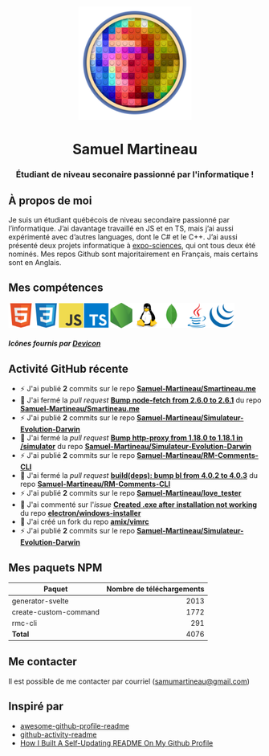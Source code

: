 <div align="middle">
  <img height="225" alt="avatar" src="https://raw.githubusercontent.com/Samuel-Martineau/Samuel-Martineau/master/avatar.png">
  <h1>Samuel Martineau</h1>
  <h3>Étudiant de niveau seconaire passionné par l'informatique !</h3>
</div>

## À propos de moi

Je suis un étudiant québécois de niveau secondaire passionné par l’informatique. J’ai davantage travaillé en JS et en TS, mais j’ai aussi expérimenté avec d’autres languages, dont le C# et le C++. J’ai aussi présenté deux projets informatique à [expo-sciences](https://technoscience.ca/programmes/expo-sciences/), qui ont tous deux été nominés. Mes repos Github sont majoritairement en Français, mais certains sont en Anglais.

## Mes compétences

<img alt="HTML5" src="https://raw.githubusercontent.com/devicons/devicon/master/icons/html5/html5-original.svg" width="50" title="HTML5" /><img alt="CSS3" src="https://raw.githubusercontent.com/devicons/devicon/master/icons/css3/css3-original.svg" width="50" title="CSS3" /><img alt="JavaScript" src="https://raw.githubusercontent.com/devicons/devicon/master/icons/javascript/javascript-original.svg" width="50" title="JavaScript" /><img alt="TypeScript" src="https://raw.githubusercontent.com/devicons/devicon/master/icons/typescript/typescript-original.svg" width="50" title="TypeScript" /><img alt="NodeJS" src="https://raw.githubusercontent.com/devicons/devicon/master/icons/nodejs/nodejs-original.svg" width="50" title="NodeJS" /><img alt="Linux" src="https://raw.githubusercontent.com/devicons/devicon/master/icons/linux/linux-original.svg" width="50" title="Linux" /><img alt="MongoDB" src="https://raw.githubusercontent.com/devicons/devicon/master/icons/mongodb/mongodb-original.svg" width="50" title="MongoDB" /><img alt="Java" src="https://raw.githubusercontent.com/devicons/devicon/master/icons/java/java-original.svg" width="50" title="Java" /><img alt="jQuery" src="https://raw.githubusercontent.com/devicons/devicon/master/icons/jquery/jquery-original.svg" width="50" title="jQuery" />

##### Icônes fournis par [Devicon](https://konpa.github.io/devicon/)

## Activité GitHub récente

- ⚡ J&#x27;ai publié **2** commits sur le repo [**Samuel-Martineau/Smartineau.me**](https://github.com/Samuel-Martineau/Smartineau.me)
- 🚫 J&#x27;ai fermé la _pull request_ [**Bump node-fetch from 2.6.0 to 2.6.1**](https://github.com/Samuel-Martineau/Smartineau.me/pull/3) du repo [**Samuel-Martineau/Smartineau.me**](https://github.com/Samuel-Martineau/Smartineau.me)
- ⚡ J&#x27;ai publié **2** commits sur le repo [**Samuel-Martineau/Simulateur-Evolution-Darwin**](https://github.com/Samuel-Martineau/Simulateur-Evolution-Darwin)
- 🚫 J&#x27;ai fermé la _pull request_ [**Bump http-proxy from 1.18.0 to 1.18.1 in /simulator**](https://github.com/Samuel-Martineau/Simulateur-Evolution-Darwin/pull/11) du repo [**Samuel-Martineau/Simulateur-Evolution-Darwin**](https://github.com/Samuel-Martineau/Simulateur-Evolution-Darwin)
- ⚡ J&#x27;ai publié **2** commits sur le repo [**Samuel-Martineau/RM-Comments-CLI**](https://github.com/Samuel-Martineau/RM-Comments-CLI)
- 🚫 J&#x27;ai fermé la _pull request_ [**build(deps): bump bl from 4.0.2 to 4.0.3**](https://github.com/Samuel-Martineau/RM-Comments-CLI/pull/5) du repo [**Samuel-Martineau/RM-Comments-CLI**](https://github.com/Samuel-Martineau/RM-Comments-CLI)
- ⚡ J&#x27;ai publié **2** commits sur le repo [**Samuel-Martineau/love_tester**](https://github.com/Samuel-Martineau/love_tester)
- 💬 J&#x27;ai commenté sur l&#x27;_issue_ [**Created .exe after installation not working**](https://github.com/electron/windows-installer/issues/333) du repo [**electron/windows-installer**](https://github.com/electron/windows-installer)
- 🌈 J&#x27;ai créé un fork du repo [**amix/vimrc**](https://github.com/amix/vimrc)
- ⚡ J&#x27;ai publié **2** commits sur le repo [**Samuel-Martineau/Simulateur-Evolution-Darwin**](https://github.com/Samuel-Martineau/Simulateur-Evolution-Darwin)

## Mes paquets NPM

| Paquet                | Nombre de téléchargements |
| --------------------- | ------------------------: |
| generator-svelte      |                      2013 |
| create-custom-command |                      1772 |
| rmc-cli               |                       291 |
| **Total**             |                      4076 |

## Me contacter

Il est possible de me contacter par courriel ([samumartineau@gmail.com](mailto:samumartineau@gmail.com))

## Inspiré par

- [awesome-github-profile-readme](https://github.com/abhisheknaiidu/awesome-github-profile-readme)
- [github-activity-readme](https://github.com/jamesgeorge007/github-activity-readme)
- [How I Built A Self-Updating README On My Github Profile](https://www.mokkapps.de/blog/how-i-built-a-self-updating-readme-on-my-git-hub-profile/)

